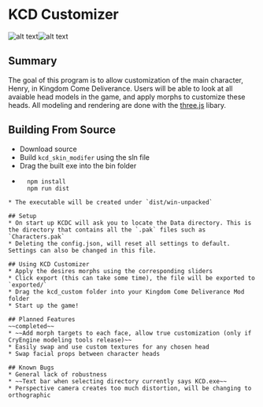 # KCD Customizer
![alt text](https://user-images.githubusercontent.com/13967957/42805925-f81432c8-8961-11e8-973b-812f0e6ae8e6.PNG "App demo")![alt text](https://user-images.githubusercontent.com/13967957/42805913-ed1c0e72-8961-11e8-8dfe-0128c7a720a7.jpg "In-Game Shot")

## Summary
The goal of this program is to allow customization of the main character, Henry, in Kingdom Come Deliverance. Users will be able to look at all avaiable head models in the game, and apply morphs to customize these heads. All modeling and rendering are done with the [three.js](https://threejs.org/) libary.

## Building From Source
* Download source
* Build `kcd_skin_modifer` using the sln file
* Drag the built exe into the bin folder
* ```
	npm install
	npm run dist
```
* The executable will be created under `dist/win-unpacked`

## Setup
* On start up KCDC will ask you to locate the Data directory. This is the directory that contains all the `.pak` files such as `Characters.pak`
* Deleting the config.json, will reset all settings to default. Settings can also be changed in this file.

## Using KCD Customizer
* Apply the desires morphs using the corresponding sliders
* Click export (this can take some time), the file will be exported to `exported/`
* Drag the kcd_custom folder into your Kingdom Come Deliverance Mod folder
* Start up the game!

## Planned Features
~~completed~~
* ~~Add morph targets to each face, allow true customization (only if CryEngine modeling tools release)~~
* Easily swap and use custom textures for any chosen head
* Swap facial props between character heads

## Known Bugs
* General lack of robustness
* ~~Text bar when selecting directory currently says KCD.exe~~
* Perspective camera creates too much distortion, will be changing to orthographic